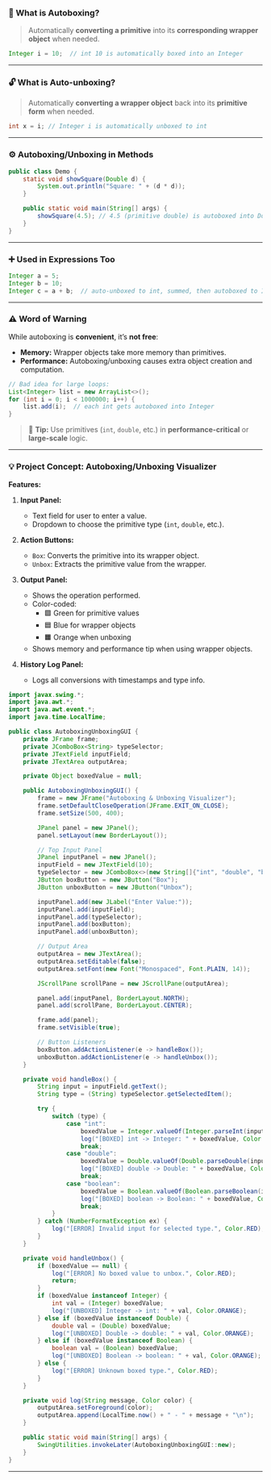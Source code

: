 ### 🔁 What is Autoboxing?

> Automatically **converting a primitive** into its **corresponding wrapper object** when needed.

```java
Integer i = 10;  // int 10 is automatically boxed into an Integer
```

---

### 🔓 What is Auto-unboxing?

> Automatically **converting a wrapper object** back into its **primitive form** when needed.

```java
int x = i; // Integer i is automatically unboxed to int
```

---

### ⚙️ Autoboxing/Unboxing in Methods

```java
public class Demo {
    static void showSquare(Double d) {
        System.out.println("Square: " + (d * d));
    }

    public static void main(String[] args) {
        showSquare(4.5); // 4.5 (primitive double) is autoboxed into Double
    }
}
```

---

### ➕ Used in Expressions Too

```java
Integer a = 5;
Integer b = 10;
Integer c = a + b;  // auto-unboxed to int, summed, then autoboxed to Integer
```

---

### ⚠️ Word of Warning

While autoboxing is **convenient**, it’s **not free**:

- **Memory:** Wrapper objects take more memory than primitives.
- **Performance:** Autoboxing/unboxing causes extra object creation and computation.

```java
// Bad idea for large loops:
List<Integer> list = new ArrayList<>();
for (int i = 0; i < 1000000; i++) {
    list.add(i);  // each int gets autoboxed into Integer
}
```

> 🧠 **Tip:** Use primitives (`int`, `double`, etc.) in **performance-critical** or **large-scale** logic.

---
### 💡 Project Concept: Autoboxing/Unboxing Visualizer

**Features:**
1. **Input Panel:**
   - Text field for user to enter a value.
   - Dropdown to choose the primitive type (`int`, `double`, etc.).

2. **Action Buttons:**
   - `Box`: Converts the primitive into its wrapper object.
   - `Unbox`: Extracts the primitive value from the wrapper.

3. **Output Panel:**
   - Shows the operation performed.
   - Color-coded:
     - 🟩 Green for primitive values
     - 🟦 Blue for wrapper objects
     - 🟧 Orange when unboxing
   - Shows memory and performance tip when using wrapper objects.

4. **History Log Panel:**
   - Logs all conversions with timestamps and type info.

```java
import javax.swing.*;
import java.awt.*;
import java.awt.event.*;
import java.time.LocalTime;

public class AutoboxingUnboxingGUI {
    private JFrame frame;
    private JComboBox<String> typeSelector;
    private JTextField inputField;
    private JTextArea outputArea;

    private Object boxedValue = null;

    public AutoboxingUnboxingGUI() {
        frame = new JFrame("Autoboxing & Unboxing Visualizer");
        frame.setDefaultCloseOperation(JFrame.EXIT_ON_CLOSE);
        frame.setSize(500, 400);

        JPanel panel = new JPanel();
        panel.setLayout(new BorderLayout());

        // Top Input Panel
        JPanel inputPanel = new JPanel();
        inputField = new JTextField(10);
        typeSelector = new JComboBox<>(new String[]{"int", "double", "boolean"});
        JButton boxButton = new JButton("Box");
        JButton unboxButton = new JButton("Unbox");

        inputPanel.add(new JLabel("Enter Value:"));
        inputPanel.add(inputField);
        inputPanel.add(typeSelector);
        inputPanel.add(boxButton);
        inputPanel.add(unboxButton);

        // Output Area
        outputArea = new JTextArea();
        outputArea.setEditable(false);
        outputArea.setFont(new Font("Monospaced", Font.PLAIN, 14));

        JScrollPane scrollPane = new JScrollPane(outputArea);

        panel.add(inputPanel, BorderLayout.NORTH);
        panel.add(scrollPane, BorderLayout.CENTER);

        frame.add(panel);
        frame.setVisible(true);

        // Button Listeners
        boxButton.addActionListener(e -> handleBox());
        unboxButton.addActionListener(e -> handleUnbox());
    }

    private void handleBox() {
        String input = inputField.getText();
        String type = (String) typeSelector.getSelectedItem();

        try {
            switch (type) {
                case "int":
                    boxedValue = Integer.valueOf(Integer.parseInt(input));
                    log("[BOXED] int -> Integer: " + boxedValue, Color.BLUE);
                    break;
                case "double":
                    boxedValue = Double.valueOf(Double.parseDouble(input));
                    log("[BOXED] double -> Double: " + boxedValue, Color.BLUE);
                    break;
                case "boolean":
                    boxedValue = Boolean.valueOf(Boolean.parseBoolean(input));
                    log("[BOXED] boolean -> Boolean: " + boxedValue, Color.BLUE);
                    break;
            }
        } catch (NumberFormatException ex) {
            log("[ERROR] Invalid input for selected type.", Color.RED);
        }
    }

    private void handleUnbox() {
        if (boxedValue == null) {
            log("[ERROR] No boxed value to unbox.", Color.RED);
            return;
        }
        if (boxedValue instanceof Integer) {
            int val = (Integer) boxedValue;
            log("[UNBOXED] Integer -> int: " + val, Color.ORANGE);
        } else if (boxedValue instanceof Double) {
            double val = (Double) boxedValue;
            log("[UNBOXED] Double -> double: " + val, Color.ORANGE);
        } else if (boxedValue instanceof Boolean) {
            boolean val = (Boolean) boxedValue;
            log("[UNBOXED] Boolean -> boolean: " + val, Color.ORANGE);
        } else {
            log("[ERROR] Unknown boxed type.", Color.RED);
        }
    }

    private void log(String message, Color color) {
        outputArea.setForeground(color);
        outputArea.append(LocalTime.now() + " - " + message + "\n");
    }

    public static void main(String[] args) {
        SwingUtilities.invokeLater(AutoboxingUnboxingGUI::new);
    }
}
```
---
